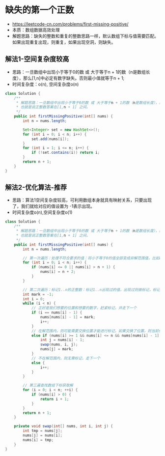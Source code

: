 # 缺失的第一个正数
- https://leetcode-cn.com/problems/first-missing-positive/
- 本质：数组数据高效处理
- 解题思路：缺失的整数和重复的整数思路一样，默认数组下标与值需要匹配。如果出现重复出现，则重复，如果出现空洞，则缺失。

## 解法1-空间复杂度较高
- 思路：一旦数组中出现小于等于0的数 或 大于等于n + 1的数（n是数组长度），那么[1,n]中必定有数字缺失。否则最小值就等于n + 1;
- 时间复杂度：o(n), 空间复杂度o(n)

```java
class Solution {
    /**
     * 解题思路：一旦数组中出现小于等于0的数 或 大于等于n + 1的数（n是数组长度），那么[1,n]中必定有数字缺失。否则就是理想情况了[理想情况下需要的是[1,2,3,...n]这样的数组]最小值就等于n + 1;
     * 也就是说正整数答案在[1,n + 1] 之间。
     */
    public int firstMissingPositive(int[] nums) {
        int n = nums.length;

        Set<Integer> set = new HashSet<>();
        for (int i = 0; i < n; i++) {
            set.add(nums[i]);
        }
        for (int i = 1; i <= n; i++) {
            if (!set.contains(i)) return i;
        }
        return n + 1;
    }
}
```

## 解法2-优化算法-推荐
- 思路：算法1空间复杂度较高，可利用数组本身就具有映射关系，只要出现了，我们就给对应的值设置为 -1表示出现。
- 时间复杂度o(n),空间复杂度o(1)

```java
class Solution {
    /**
     * 解题思路：一旦数组中出现小于等于0的数 或 大于等于n + 1的数（n是数组长度），那么[1,n]中必定有数字缺失。否则就是理想情况了[理想情况下需要的是[1,2,3,...n]这样的数组]最小值就等于n + 1;
     * 也就是说正整数答案在[1,n + 1] 之间。
     */
    public int firstMissingPositive(int[] nums) {
        int n = nums.length;

        // 第一次遍历：处理不符合要求的值：将小于等于0的值全部变成非解范围值，比如n + 2
        for (int i = 0; i < n; i++) {
            if (nums[i] <= 0 || nums[i] > n + 1) {
                nums[i] = n + 2;
            }
        }

        // 第二次遍历：标记1..n的正整数：标记1..n出现过的值，出现过则做标记，标记为-1
        int mark = -1;
        int i = 0;
        while (i < n) {
            // 正好是我们想要的位置和想要的数字，赶紧标记，并走下一个
            if (i == nums[i] - 1) {
                nums[nums[i] - 1] = mark;
                i++;
            }
            // 在解范围内，则可能需要交换位置才能进行标记，如果交换了位置，则当前位置i需要继续处理
            else if (nums[i] >= 1 && nums[i] <= n && nums[nums[i] - 1] != mark) {
                int j = nums[i] - 1;
                swap(nums, i, j);
                nums[j] = mark;
            }
            // 不在解范围内，则无需标记，走下一个
            else {
                i++;
            }
        }

        // 第三遍查找数组下标获取解
        for (i = 0; i < n; ++i) {
            if (nums[i] > 0) {
                return i + 1;
            }
        }
        return n + 1;
    }

    private void swap(int[] nums, int i, int j) {
        int tmp = nums[j];
        nums[j] = nums[i];
        nums[i] = tmp;
    }
}
```
